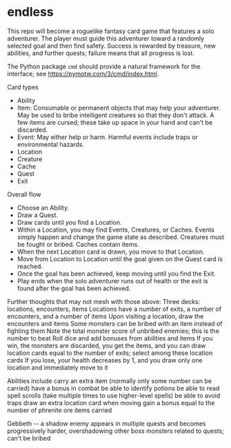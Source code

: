 # endless

This repo will become a roguelike fantasy card game that features a solo adventurer.  The player must guide this adventurer toward a randomly selected goal and then find safety.  Success is rewarded by treasure, new abilities, and further quests; failure means that all progress is lost.  

The Python package `cmd` should provide a natural framework for the interface; see https://pymotw.com/3/cmd/index.html.  

Card types
* Ability
* Item: Consumable or permanent objects that may help your adventurer.  May be used to bribe intelligent creatures so that they don't attack.  A few items are cursed; these take up space in your hand and can't be discarded.
* Event: May either help or harm.  Harmful events include traps or environmental hazards.  
* Location
* Creature
* Cache
* Quest
* Exit

Overall flow
* Choose an Ability.  
* Draw a Quest.  
* Draw cards until you find a Location.  
* Within a Location, you may find Events, Creatures, or Caches.  Events simply happen and change the game state as described.  Creatures must be fought or bribed.  Caches contain items.  
* When the next Location card is drawn, you move to that Location.  
* Move from Location to Location until the goal given on the Quest card is reached.  
* Once the goal has been achieved, keep moving until you find the Exit.  
* Play ends when the solo adventurer runs out of health or the exit is found after the goal has been achieved.  

Further thoughts that may not mesh with those above:
Three decks: locations, encounters, items
Locations have a number of exits, a number of encounters, and a number of items
Upon visiting a location, draw the encounters and items
Some monsters can be bribed with an item instead of fighting them
Note the total monster score of unbribed enemies; this is the number to beat
Roll dice and add bonuses from abilities and items
If you win, the monsters are discarded, you get the items, and you can draw location cards equal to the number of exits; select among these location cards
If you lose, your health decreases by 1, and you draw only one location and immediately move to it

Abilities include
carry an extra item (normally only some number can be carried)
have a bonus in combat
be able to identify potions
be able to read spell scrolls (take multiple times to use higher-level spells)
be able to avoid traps
draw an extra location card when moving
gain a bonus equal to the number of phrenite ore items carried

Gebbeth -- a shadow enemy appears in multiple quests and becomes progressively harder, overshadowing other boss monsters related to quests; can't be bribed
